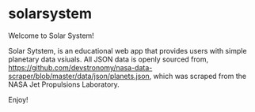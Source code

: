 # solarsystem

Welcome to Solar System!

Solar Sytstem, is an educational web app that provides users with simple
planetary data vsiuals. All JSON data is openly sourced from, https://github.com/devstronomy/nasa-data-scraper/blob/master/data/json/planets.json, which was scraped from the
NASA Jet Propulsions Laboratory.

Enjoy!
